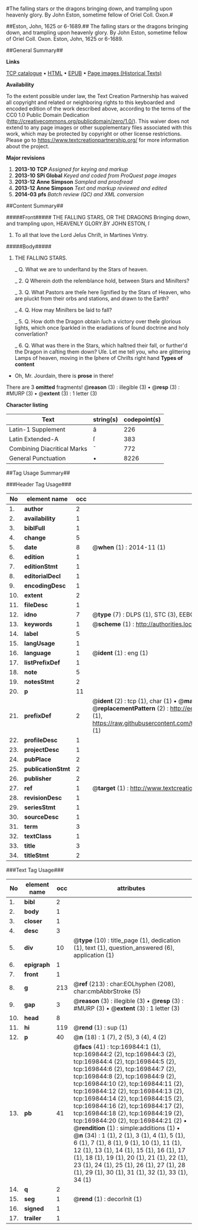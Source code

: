 #The falling stars or the dragons bringing down, and trampling upon heavenly glory. By John Eston, sometime fellow of Oriel Coll. Oxon.#

##Eston, John, 1625 or 6-1689.##
The falling stars or the dragons bringing down, and trampling upon heavenly glory. By John Eston, sometime fellow of Oriel Coll. Oxon.
Eston, John, 1625 or 6-1689.

##General Summary##

**Links**

[TCP catalogue](http://www.ota.ox.ac.uk/tcp/)  • 
[HTML](http://tei.it.ox.ac.uk/tcp/Texts-HTML/free/A84/A84127.html)  • 
[EPUB](http://tei.it.ox.ac.uk/tcp/Texts-EPUB/free/A84/A84127.epub) • 
[Page images (Historical Texts)](https://historicaltexts.jisc.ac.uk/eebo-99868094e)

**Availability**

To the extent possible under law, the Text Creation Partnership has waived all copyright and related or neighboring rights to this keyboarded and encoded edition of the work described above, according to the terms of the CC0 1.0 Public Domain Dedication (http://creativecommons.org/publicdomain/zero/1.0/). This waiver does not extend to any page images or other supplementary files associated with this work, which may be protected by copyright or other license restrictions. Please go to https://www.textcreationpartnership.org/ for more information about the project.

**Major revisions**

1. __2013-10__ __TCP__ *Assigned for keying and markup*
1. __2013-10__ __SPi Global__ *Keyed and coded from ProQuest page images*
1. __2013-12__ __Anne Simpson__ *Sampled and proofread*
1. __2013-12__ __Anne Simpson__ *Text and markup reviewed and edited*
1. __2014-03__ __pfs__ *Batch review (QC) and XML conversion*

##Content Summary##

#####Front#####
THE FALLING STARS, OR THE DRAGONS Bringing down, and trampling upon, HEAVENLY GLORY.BY JOHN ESTON, ſ
1. To all that love the Lord Jeſus Chriſt, in Martines Vintry.

#####Body#####

1. THE FALLING STARS.

    _ Q. What we are to underſtand by the Stars of heaven.

    _ 2. Q Wherein doth the reſemblance hold, between Stars and Miniſters?

    _ 3. Q. What Pastors are theſe here ſignified
by the Stars of Heaven, who are pluckt from their orbs and stations, and drawn to the Earth?

    _ 4. Q. How may Miniſters be ſaid to fall?

    _ 5. Q. How doth the Dragon obtain ſuch a victory over theſe glorious lights, which once ſparkled in the eradiations of ſound doctrine and holy converſation?

    _ 6. Q. What was there in the Stars, which haſtned their fall, or further'd the Dragon in caſting them down?
Uſe. Let me tell you, who are glittering Lamps of heaven, moving in the ſphere of Chriſts right hand
**Types of content**

  * Oh, Mr. Jourdain, there is **prose** in there!

There are 3 **omitted** fragments! 
 @__reason__ (3) : illegible (3)  •  @__resp__ (3) : #MURP (3)  •  @__extent__ (3) : 1 letter (3)

**Character listing**


|Text|string(s)|codepoint(s)|
|---|---|---|
|Latin-1 Supplement|â|226|
|Latin Extended-A|ſ|383|
|Combining             Diacritical Marks|̄|772|
|General Punctuation|•|8226|

##Tag Usage Summary##

###Header Tag Usage###

|No|element name|occ|attributes|
|---|---|---|---|
|1.|__author__|2||
|2.|__availability__|1||
|3.|__biblFull__|1||
|4.|__change__|5||
|5.|__date__|8| @__when__ (1) : 2014-11 (1)|
|6.|__edition__|1||
|7.|__editionStmt__|1||
|8.|__editorialDecl__|1||
|9.|__encodingDesc__|1||
|10.|__extent__|2||
|11.|__fileDesc__|1||
|12.|__idno__|7| @__type__ (7) : DLPS (1), STC (3), EEBO-CITATION (1), PROQUEST (1), VID (1)|
|13.|__keywords__|1| @__scheme__ (1) : http://authorities.loc.gov/ (1)|
|14.|__label__|5||
|15.|__langUsage__|1||
|16.|__language__|1| @__ident__ (1) : eng (1)|
|17.|__listPrefixDef__|1||
|18.|__note__|5||
|19.|__notesStmt__|2||
|20.|__p__|11||
|21.|__prefixDef__|2| @__ident__ (2) : tcp (1), char (1)  •  @__matchPattern__ (2) : ([0-9\-]+):([0-9IVX]+) (1), (.+) (1)  •  @__replacementPattern__ (2) : http://eebo.chadwyck.com/downloadtiff?vid=$1&page=$2 (1), https://raw.githubusercontent.com/textcreationpartnership/Texts/master/tcpchars.xml#$1 (1)|
|22.|__profileDesc__|1||
|23.|__projectDesc__|1||
|24.|__pubPlace__|2||
|25.|__publicationStmt__|2||
|26.|__publisher__|2||
|27.|__ref__|1| @__target__ (1) : http://www.textcreationpartnership.org/docs/. (1)|
|28.|__revisionDesc__|1||
|29.|__seriesStmt__|1||
|30.|__sourceDesc__|1||
|31.|__term__|3||
|32.|__textClass__|1||
|33.|__title__|3||
|34.|__titleStmt__|2||


###Text Tag Usage###

|No|element name|occ|attributes|
|---|---|---|---|
|1.|__bibl__|2||
|2.|__body__|1||
|3.|__closer__|1||
|4.|__desc__|3||
|5.|__div__|10| @__type__ (10) : title_page (1), dedication (1), text (1), question_answered (6), application (1)|
|6.|__epigraph__|1||
|7.|__front__|1||
|8.|__g__|213| @__ref__ (213) : char:EOLhyphen (208), char:cmbAbbrStroke (5)|
|9.|__gap__|3| @__reason__ (3) : illegible (3)  •  @__resp__ (3) : #MURP (3)  •  @__extent__ (3) : 1 letter (3)|
|10.|__head__|8||
|11.|__hi__|119| @__rend__ (1) : sup (1)|
|12.|__p__|40| @__n__ (18) : 1 (7), 2 (5), 3 (4), 4 (2)|
|13.|__pb__|41| @__facs__ (41) : tcp:169844:1 (1), tcp:169844:2 (2), tcp:169844:3 (2), tcp:169844:4 (2), tcp:169844:5 (2), tcp:169844:6 (2), tcp:169844:7 (2), tcp:169844:8 (2), tcp:169844:9 (2), tcp:169844:10 (2), tcp:169844:11 (2), tcp:169844:12 (2), tcp:169844:13 (2), tcp:169844:14 (2), tcp:169844:15 (2), tcp:169844:16 (2), tcp:169844:17 (2), tcp:169844:18 (2), tcp:169844:19 (2), tcp:169844:20 (2), tcp:169844:21 (2)  •  @__rendition__ (1) : simple:additions (1)  •  @__n__ (34) : 1 (1), 2 (1), 3 (1), 4 (1), 5 (1), 6 (1), 7 (1), 8 (1), 9 (1), 10 (1), 11 (1), 12 (1), 13 (1), 14 (1), 15 (1), 16 (1), 17 (1), 18 (1), 19 (1), 20 (1), 21 (1), 22 (1), 23 (1), 24 (1), 25 (1), 26 (1), 27 (1), 28 (1), 29 (1), 30 (1), 31 (1), 32 (1), 33 (1), 34 (1)|
|14.|__q__|2||
|15.|__seg__|1| @__rend__ (1) : decorInit (1)|
|16.|__signed__|1||
|17.|__trailer__|1||
